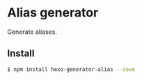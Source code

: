# Alias generator

Generate aliases.

## Install

``` bash
$ npm install hexo-generator-alias --save
```